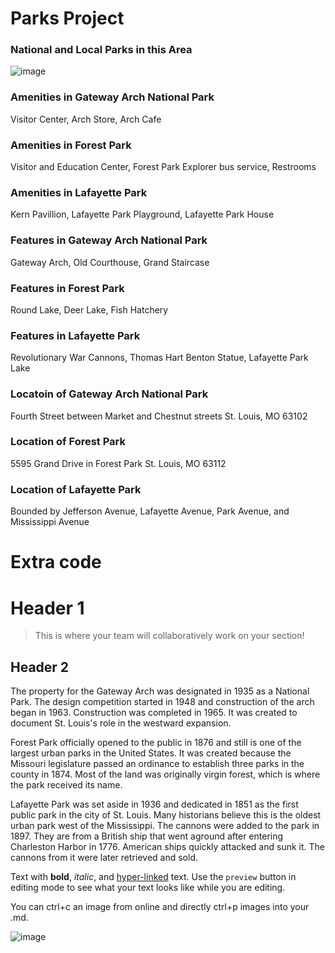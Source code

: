 # Parks Project

### National and Local Parks in this Area
![image](https://user-images.githubusercontent.com/52007089/194350417-7b0bcad5-8b6f-4b8f-b34f-d263bfdf9147.png)

### Amenities in Gateway Arch National Park
Visitor Center,
Arch Store,
Arch Cafe

### Amenities in Forest Park
Visitor and Education Center,
Forest Park Explorer bus service,
Restrooms

### Amenities in Lafayette Park
Kern Pavillion,
Lafayette Park Playground,
Lafayette Park House

### Features in Gateway Arch National Park
Gateway Arch,
Old Courthouse,
Grand Staircase

### Features in Forest Park
Round Lake,
Deer Lake,
Fish Hatchery

### Features in Lafayette Park
Revolutionary War Cannons,
Thomas Hart Benton Statue,
Lafayette Park Lake

### Locatoin of Gateway Arch National Park
Fourth Street between Market and Chestnut streets
St. Louis, MO 63102

### Location of Forest Park
5595 Grand Drive in Forest Park
St. Louis, MO 63112

### Location of Lafayette Park
Bounded by Jefferson Avenue, Lafayette Avenue, Park Avenue, and Mississippi Avenue

# Extra code
# Header 1

> This is where your team will collaboratively work on your section! 

## Header 2

The property for the Gateway Arch was designated in 1935 as a National Park. The design competition started in 1948 and construction of the arch began in 1963. Construction was completed in 1965. It was created to document St. Louis's role in the westward expansion.

Forest Park officially opened to the public in 1876 and still is one of the largest urban parks in the United States. It was created because the Missouri legislature passed an ordinance to establish three parks in the county in 1874. Most of the land was originally virgin forest, which is where the park received its name.

Lafayette Park was set aside in 1936 and dedicated in 1851 as the first public park in the city of St. Louis. Many historians believe this is the oldest urban park west of the Mississippi. The cannons were added to the park in 1897. They are from a British ship that went aground after entering Charleston Harbor in 1776. American ships quickly attacked and sunk it. The cannons from it were later retrieved and sold. 

Text with **bold**, _italic_, and [hyper-linked](https://ww2.amstat.org/meetings/wsds/2022/index.cfm) text. Use the `preview` button in editing mode to see what your text looks like while you are editing. 

You can ctrl+c an image from online and directly ctrl+p images into your .md. 

![image](https://user-images.githubusercontent.com/75965120/193682607-ecd7c869-8da9-427f-a127-246768618126.png)
